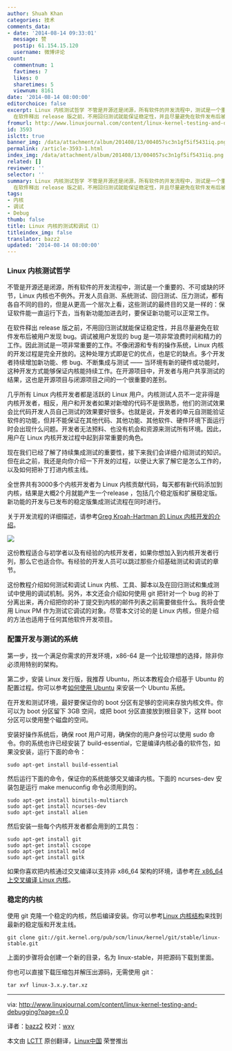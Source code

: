 ```yaml
---
author: Shuah Khan
categories: 技术
comments_data:
- date: '2014-08-14 09:33:01'
  message: 赞
  postip: 61.154.15.120
  username: 微博评论
count:
  commentnum: 1
  favtimes: 7
  likes: 0
  sharetimes: 5
  viewnum: 8161
date: '2014-08-14 08:00:00'
editorchoice: false
excerpt: Linux 内核测试哲学 不管是开源还是闭源，所有软件的开发流程中，测试是一个重要的、不可或缺的环节，Linux 内核也不例外。开发人员自测、系统测试、回归测试、压力测试，都有各自不同的目的，但是从更高一个层次上看，这些测试的最终目的又是一样的：保证软件能一直运行下去，当有新功能加进去时，要保证新功能可以正常工作。
  在软件释出 release 版之前，不用回归测试就能保证稳定性，并且尽量避免在软件发布后被用户发现 bug。调试被用户发现的 bug 是一项非常浪费时间和精力的工作。因此测试是一项非常重要的工作。不像闭源和专有的操
fromurl: http://www.linuxjournal.com/content/linux-kernel-testing-and-debugging?page=0,0
id: 3593
islctt: true
banner_img: /data/attachment/album/201408/13/004057sc3n1gf5if5431iq.png
permalink: /article-3593-1.html
index_img: /data/attachment/album/201408/13/004057sc3n1gf5if5431iq.png.thumb.jpg
related: []
reviewer: ''
selector: ''
summary: Linux 内核测试哲学 不管是开源还是闭源，所有软件的开发流程中，测试是一个重要的、不可或缺的环节，Linux 内核也不例外。开发人员自测、系统测试、回归测试、压力测试，都有各自不同的目的，但是从更高一个层次上看，这些测试的最终目的又是一样的：保证软件能一直运行下去，当有新功能加进去时，要保证新功能可以正常工作。
  在软件释出 release 版之前，不用回归测试就能保证稳定性，并且尽量避免在软件发布后被用户发现 bug。调试被用户发现的 bug 是一项非常浪费时间和精力的工作。因此测试是一项非常重要的工作。不像闭源和专有的操
tags:
- 内核
- 调试
- Debug
thumb: false
title: Linux 内核的测试和调试（1）
titleindex_img: false
translator: bazz2
updated: '2014-08-14 08:00:00'
---
```


### Linux 内核测试哲学


不管是开源还是闭源，所有软件的开发流程中，测试是一个重要的、不可或缺的环节，Linux 内核也不例外。开发人员自测、系统测试、回归测试、压力测试，都有各自不同的目的，但是从更高一个层次上看，这些测试的最终目的又是一样的：保证软件能一直运行下去，当有新功能加进去时，要保证新功能可以正常工作。


在软件释出 release 版之前，不用回归测试就能保证稳定性，并且尽量避免在软件发布后被用户发现 bug。调试被用户发现的 bug 是一项非常浪费时间和精力的工作。因此测试是一项非常重要的工作。不像闭源和专有的操作系统，Linux 内核的开发过程是完全开放的。这种处理方式即是它的优点，也是它的缺点。多个开发者持续增加新功能、修 bug、不断集成与测试 —— 当环境有新的硬件或功能时，这种开发方式能够保证内核能持续工作。在开源项目中，开发者与用户共享测试的结果，这也是开源项目与闭源项目之间的一个很重要的差别。


几乎所有 Linux 内核开发者都是活跃的 Linux 用户。内核测试人员不一定非得是内核开发者，相反，用户和开发者如果对新增的代码不是很熟悉，他们的测试效果会比代码开发人员自己测试的效果要好很多。也就是说，开发者的单元自测能验证软件的功能，但并不能保证在其他代码、其他功能、其他软件、硬件环境下面运行时会出现什么问题。开发者无法预料、也没有机会和资源来测试所有环境。因此，用户在 Linux 内核开发过程中起到非常重要的角色。


现在我们已经了解了持续集成测试的重要性，接下来我们会详细介绍测试的知识。但在此之前，我还是向你介绍一下开发的过程，以便让大家了解它是怎么工作的，以及如何把补丁打进内核主线。


全世界共有3000多个内核开发者为 Linux 内核贡献代码，每天都有新代码添加到内核，结果是大概2个月就能产生一个release ，包括几个稳定版和扩展稳定版。新功能的开发与已发布的稳定版集成测试流程在同时进行。


关于开发流程的详细描述，请参考[Greg Kroah-Hartman 的 Linux 内核开发的介绍](http://events.linuxfoundation.org/images/stories/pdf/als2012_gregkh.pdf)。


![](/data/attachment/album/201408/13/004057sc3n1gf5if5431iq.png)


这份教程适合与初学者以及有经验的内核开发者，如果你想加入到内核开发者行列，那么它也适合你。有经验的开发人员可以跳过那些介绍基础测试和调试的章节。


这份教程介绍如何测试和调试 Linux 内核、工具、脚本以及在回归测试和集成测试中使用的调试机制。另外，本文还会介绍如何使用 git 把针对一个 bug 的补丁分离出来，再介绍把你的补丁提交到内核的邮件列表之前需要做些什么。我将会使用 Linux PM 作为测试它调试的对象。尽管本文讨论的是 Linux 内核，但是介绍的方法也适用于任何其他软件开发项目。


### 配置开发与测试的系统


第一步，找一个满足你需求的开发环境，x86-64 是一个比较理想的选择，除非你必须用特别的架构。


第二步，安装 Linux 发行版，我推荐 Ubuntu，所以本教程会介绍基于 Ubuntu 的配置过程。你可以参考[如何使用 Ubuntu](http://howtoubuntu.org/) 来安装一个 Ubuntu 系统。


在开发和测试环境，最好要保证你的 boot 分区有足够的空间来存放内核文件。你可以为 boot 分区留下 3GB 空间，或把 boot 分区直接放到根目录下，这样 boot 分区可以使用整个磁盘的空间。


安装好操作系统后，确保 root 用户可用，确保你的用户身份可以使用 sudo 命令。你的系统也许已经安装了 build-essential，它是编译内核必备的软件包，如果没安装，运行下面的命令：



```
sudo apt-get install build-essential

```

然后运行下面的命令，保证你的系统能够交叉编译内核。下面的 ncurses-dev 安装包是运行 make menuconfig 命令必须用到的。



```
sudo apt-get install binutils-multiarch
sudo apt-get install ncurses-dev
sudo apt-get install alien

```

然后安装一些每个内核开发者都会用到的工具包：



```
sudo apt-get install git
sudo apt-get install cscope
sudo apt-get install meld
sudo apt-get install gitk

```

如果你喜欢把内核通过交叉编译以支持非 x86\_64 架构的环境，请参考[在 x86\_64 上交叉编译 Linux 内核](http://linuxdriverproject.org/mediawiki/index.php/Cross-compiling_Linux_kernel_on_x86_64)。


### 稳定的内核


使用 git 克隆一个稳定的内核，然后编译安装。你可以参考[Linux 内核结构](https://www.kernel.org/)来找到最新的稳定版和开发主线。



```
git clone git://git.kernel.org/pub/scm/linux/kernel/git/stable/linux-stable.git
```

上面的步骤将会创建一个新的目录，名为 linux-stable，并把源码下载到里面。


你也可以直接下载压缩包并解压出源码，无需使用 git：



```
tar xvf linux-3.x.y.tar.xz

```



---


via: <http://www.linuxjournal.com/content/linux-kernel-testing-and-debugging?page=0,0>


译者：[bazz2](https://github.com/bazz2) 校对：[wxy](https://github.com/%E6%A0%A1%E5%AF%B9%E8%80%85ID)


本文由 [LCTT](https://github.com/LCTT/TranslateProject) 原创翻译，[Linux中国](http://linux.cn/) 荣誉推出